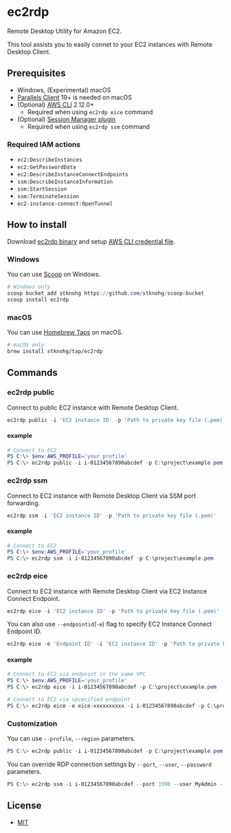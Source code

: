 # ec2rdp

Remote Desktop Utility for Amazon EC2.  

This tool assists you to easily connet to your EC2 instances with Remote Desktop Client.

## Prerequisites

* Windows, (Experimental) macOS
* [Parallels Client](https://www.parallels.com/products/ras/capabilities/rdp-client/) 19+ is needed on macOS
* (Optional) [AWS CLI](https://aws.amazon.com/cli/) 2.12.0+
    * Required when using `ec2rdp eice` command
* (Optional) [Session Manager plugin](https://docs.aws.amazon.com/systems-manager/latest/userguide/session-manager-working-with-install-plugin.html)
    * Required when using `ec2rdp ssm` command

### Required IAM actions

* `ec2:DescribeInstances`
* `ec2:GetPasswordData`
* `ec2:DescribeInstanceConnectEndpoints`
* `ssm:DescribeInstanceInformation`
* `ssm:StartSession`
* `ssm:TerminateSession`
* `ec2-instance-connect:OpenTunnel`

## How to install

Download [ec2rdp binary](https://github.com/stknohg/ec2rdp/releases/latest) and setup [AWS CLI credential file](https://docs.aws.amazon.com/cli/latest/userguide/cli-configure-files.html).  

### Windows

You can use [Scoop](https://scoop.sh/) on Windows.

```PowerShell
# Windows only
scoop bucket add stknohg https://github.com/stknohg/scoop-bucket
scoop install ec2rdp
```

### macOS

You can use [Homebrew Taps](https://docs.brew.sh/Taps) on macOS.

```bash
# macOS only
brew install stknohg/tap/ec2rdp
```

## Commands

### ec2rdp public

Connect to public EC2 instance with Remote Desktop Client.

```powershell
ec2rdp public -i 'EC2 instance ID' -p 'Path to private key file (.pem)'
```
#### example

```powershell
# Connect to EC2
PS C:\> $env:AWS_PROFILE='your_profile'
PS C:\> ec2rdp public -i i-01234567890abcdef -p C:\project\example.pem
```

### ec2rdp ssm

Connect to EC2 instance with Remote Desktop Client via SSM port forwarding.

```powershell
ec2rdp ssm -i 'EC2 instance ID' -p 'Path to private key file (.pem)'
```

#### example

```powershell
# Connect to EC2
PS C:\> $env:AWS_PROFILE='your_profile'
PS C:\> ec2rdp ssm -i i-01234567890abcdef -p C:\project\example.pem
```

### ec2rdp eice

Connect to EC2 instance with Remote Desktop Client via EC2 Instance Connect Endpoint.

```powershell
ec2rdp eice -i 'EC2 instance ID' -p 'Path to private key file (.pem)'
```

You can also use `--endpointid`(`-e`) flag to specify EC2 Instance Connect Endpoint ID.  

```powershell
ec2rdp eice -e 'Endpoint ID' -i 'EC2 instance ID' -p 'Path to private key file (.pem)'
```

#### example

```powershell
# Connect to EC2 via endpoint in the same VPC
PS C:\> $env:AWS_PROFILE='your_profile'
PS C:\> ec2rdp eice -i i-01234567890abcdef -p C:\project\example.pem

# Connect to EC2 via spcecified endpoint
PS C:\> ec2rdp eice -e eice-xxxxxxxxxx -i i-01234567890abcdef -p C:\project\example.pem
```

### Customization

You can use `--profile`, `--region` parameters.

```powershell
PS C:\> ec2rdp public -i i-01234567890abcdef -p C:\project\example.pem --profile your_profile --region ap-northeast-1
```

You can override RDP connection settings by `--port`, `--user`, `--password` parameters.

```powershell
PS C:\> ec2rdp ssm -i i-01234567890abcdef --port 3390 --user MyAdmin --password
```

## License

* [MIT](./LICENSE)
